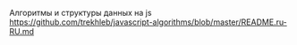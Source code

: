 Алгоритмы и структуры данных на js
https://github.com/trekhleb/javascript-algorithms/blob/master/README.ru-RU.md
